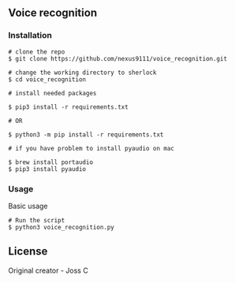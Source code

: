 ## Voice recognition


### Installation

```console
# clone the repo
$ git clone https://github.com/nexus9111/voice_recognition.git

# change the working directory to sherlock
$ cd voice_recognition

# install needed packages 

$ pip3 install -r requirements.txt

# OR

$ python3 -m pip install -r requirements.txt

# if you have problem to install pyaudio on mac

$ brew install portaudio
$ pip3 install pyaudio

```

### Usage

Basic usage

```console
# Run the script
$ python3 voice_recognition.py
```

## License

Original creator - Joss C
